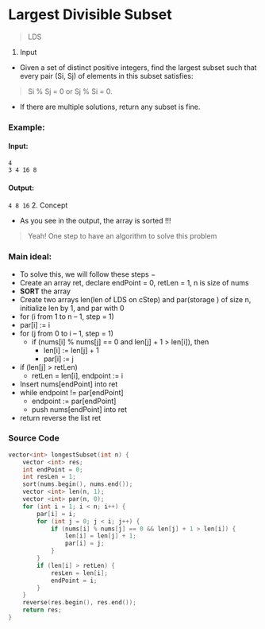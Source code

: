# Largest Divisible Subset
> LDS
1. Input
* Given a set of distinct positive integers, find the largest subset such that every pair (Si, Sj) of elements in this subset satisfies:
> Si % Sj = 0 or Sj % Si = 0.
* If there are multiple solutions, return any subset is fine.
### Example:
#### Input:
```
4
3 4 16 8
```
#### Output:
```4 8 16```
2. Concept
* As you see in the output, the array is sorted !!!
> Yeah! One step to have an algorithm to solve this problem
### Main ideal: 
* To solve this, we will follow these steps −
 * Create an array ret, declare endPoint = 0, retLen = 1, n is size of nums
 * **SORT** the array
 * Create two arrays len(len of LDS on cStep) and par(storage ) of size n, initialize len by 1, and par with 0
 * for (i from 1 to n – 1, step = 1)
  * par[i] := i
  * for (j from 0 to i – 1, step = 1)
    * if (nums[i] % nums[j] == 0 and len[j] + 1 > len[i]), then
      * len[i] := len[j] + 1
      * par[i] := j
  * if (len[j] > retLen) 
    * retLen = len[i], endpoint := i
  * Insert nums[endPoint] into ret
  * while endpoint != par[endPoint]
    * endpoint := par[endPoint]
    * push nums[endPoint] into ret
* return reverse the list ret
### Source Code 
``` C++
vector<int> longestSubset(int n) {
    vector <int> res;
    int endPoint = 0;
    int resLen = 1;
    sort(nums.begin(), nums.end());
    vector <int> len(n, 1);
    vector <int> par(n, 0);
    for (int i = 1; i < n; i++) {
        par[i] = i;
        for (int j = 0; j < i; j++) {
            if (nums[i] % nums[j] == 0 && len[j] + 1 > len[i]) {
                len[i] = len[j] + 1;
                par[i] = j;
            }
        }
        if (len[i] > retLen) {
            resLen = len[i];
            endPoint = i;
        }
    }
    reverse(res.begin(), res.end());
    return res;
}
```
